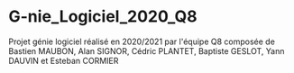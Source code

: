 # G-nie_Logiciel_2020_Q8
Projet génie logiciel réalisé en 2020/2021 par l'équipe Q8 composée de Bastien MAUBON, Alan SIGNOR, Cédric PLANTET, Baptiste GESLOT, Yann DAUVIN et Esteban CORMIER
